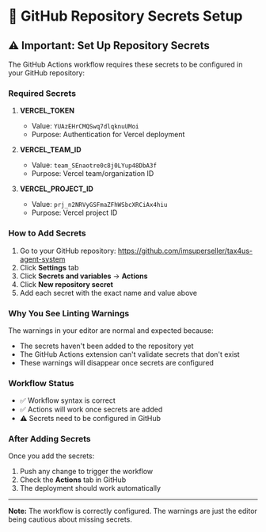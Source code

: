 # 🔐 GitHub Repository Secrets Setup

## **⚠️ Important: Set Up Repository Secrets**

The GitHub Actions workflow requires these secrets to be configured in your GitHub repository:

### **Required Secrets**

1. **VERCEL_TOKEN**
   - Value: `YUAzEHrCMQSwq7dlqknuUMoi`
   - Purpose: Authentication for Vercel deployment

2. **VERCEL_TEAM_ID**
   - Value: `team_SEnaotre0c8j0LYup48DbA3f`
   - Purpose: Vercel team/organization ID

3. **VERCEL_PROJECT_ID**
   - Value: `prj_n2NRVyGSFmaZFhWSbcXRCiAx4hiu`
   - Purpose: Vercel project ID

### **How to Add Secrets**

1. Go to your GitHub repository: https://github.com/imsuperseller/tax4us-agent-system
2. Click **Settings** tab
3. Click **Secrets and variables** → **Actions**
4. Click **New repository secret**
5. Add each secret with the exact name and value above

### **Why You See Linting Warnings**

The warnings in your editor are normal and expected because:
- The secrets haven't been added to the repository yet
- The GitHub Actions extension can't validate secrets that don't exist
- These warnings will disappear once secrets are configured

### **Workflow Status**

- ✅ Workflow syntax is correct
- ✅ Actions will work once secrets are added
- ⚠️ Secrets need to be configured in GitHub

### **After Adding Secrets**

Once you add the secrets:
1. Push any change to trigger the workflow
2. Check the **Actions** tab in GitHub
3. The deployment should work automatically

---

**Note:** The workflow is correctly configured. The warnings are just the editor being cautious about missing secrets.
